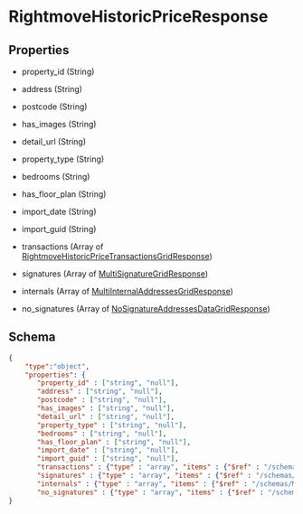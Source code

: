 # RightmoveHistoricPriceResponse
## Properties
- property_id (String)

   
- address (String)

   
- postcode (String)

   
- has_images (String)

   
- detail_url (String)

   
- property_type (String)

   
- bedrooms (String)

   
- has_floor_plan (String)

   
- import_date (String)

   
- import_guid (String)

   
- transactions (Array of [RightmoveHistoricPriceTransactionsGridResponse](RightmoveHistoricPriceTransactionsGridResponse.md))

   
- signatures (Array of [MultiSignatureGridResponse](MultiSignatureGridResponse.md))

   
- internals (Array of [MultiInternalAddressesGridResponse](MultiInternalAddressesGridResponse.md))

   
- no_signatures (Array of [NoSignatureAddressesDataGridResponse](NoSignatureAddressesDataGridResponse.md))

   

## Schema
```json
{
    "type":"object",
    "properties": {
       "property_id" : ["string", "null"],
       "address" : ["string", "null"],
       "postcode" : ["string", "null"],
       "has_images" : ["string", "null"],
       "detail_url" : ["string", "null"],
       "property_type" : ["string", "null"],
       "bedrooms" : ["string", "null"],
       "has_floor_plan" : ["string", "null"],
       "import_date" : ["string", "null"],
       "import_guid" : ["string", "null"],
       "transactions" : {"type" : "array", "items" : {"$ref" : "/schemas/RightmoveHistoricPriceTransactionsGrid"},
       "signatures" : {"type" : "array", "items" : {"$ref" : "/schemas/MultiSignatureGrid"},
       "internals" : {"type" : "array", "items" : {"$ref" : "/schemas/MultiInternalAddressesGrid"},
       "no_signatures" : {"type" : "array", "items" : {"$ref" : "/schemas/NoSignatureAddressesDataGrid"}
}
```

